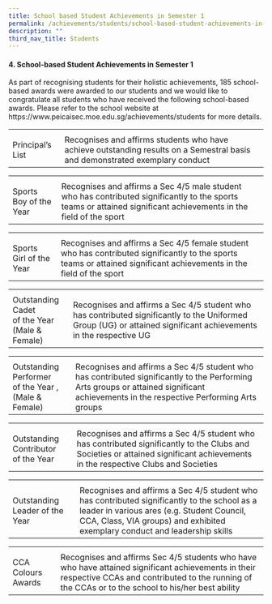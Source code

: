 ```yaml
---
title: School based Student Achievements in Semester 1
permalink: /achievements/students/school-based-student-achievements-in-semester-1/
description: ""
third_nav_title: Students
---
```

<p></p><h4>4.	School-based Student Achievements in Semester 1</h4><p></p>
<p> As part of recognising students for their holistic achievements, 185 school-based awards were awarded to our students and we would like to congratulate all students who have received the following school-based awards. Please refer to the school website at https://www.peicaisec.moe.edu.sg/achievements/students for more details. </p>
<table>
<tbody>
<tr>
<th style="text-align: left;"></th>
<th style="text-align: left;"></th>
</tr>
<tr>
<td style="text-align: left;">Principal’s List </td>
<td style="text-align: left;">Recognises and affirms students who have achieve outstanding results on a Semestral basis and demonstrated exemplary conduct</td>	
</tr>
</tbody></table>
<table>
<tbody>
<tr>
<th style="text-align: left;"></th>
<th style="text-align: left;"></th>
</tr>
<tr>
<td style="text-align: left;">Sports Boy of the Year </td>
<td style="text-align: left;">Recognises and affirms a Sec 4/5 male student who has contributed significantly to the sports teams or attained significant achievements in the field of the sport</td>
</tr>
</tbody></table>
<table>
<tbody>
<tr>
<th style="text-align: left;"></th>
<th style="text-align: left;"></th>
</tr>
<tr>
<td style="text-align: left;">Sports Girl of the Year </td>
<td style="text-align: left;">Recognises and affirms a Sec 4/5 female student who has contributed significantly to the sports teams or attained significant achievements in the field of the sport</td>
</tr>
</tbody></table>
<table>
<tbody>
<tr>
<th style="text-align: left;"></th>
<th style="text-align: left;"></th>
</tr>
<tr>
	<td style="text-align: left;">Outstanding Cadet<br> of the Year <br>(Male &amp; Female) </td>
<td style="text-align: left;">Recognises and affirms a Sec 4/5 student who has contributed significantly to the Uniformed Group (UG) or attained significant achievements in the respective UG</td>
</tr>
</tbody></table>
<table>
<tbody>
<tr>
<th style="text-align: left;"></th>
<th style="text-align: left;"></th>
</tr>
<tr>
	<td style="text-align: left;">Outstanding Performer <br>of the Year ,<br>(Male &amp; Female) </td>
<td style="text-align: left;">Recognises and affirms a Sec 4/5 student who has contributed significantly to the Performing Arts groups or attained significant achievements in the respective Performing Arts groups</td>
</tr>
</tbody></table>
<table>
<tbody>
<tr>
<th style="text-align: left;"></th>
<th style="text-align: left;"></th>
</tr>
<tr>
	<td style="text-align: left;">Outstanding Contributor<br> of the Year</td>
<td style="text-align: left;">Recognises and affirms a Sec 4/5 student who has contributed significantly to the Clubs and Societies or attained significant achievements in the respective Clubs and Societies</td>
</tr>
</tbody></table>
<table>
<tbody>
<tr>
<th style="text-align: left;"></th>
<th style="text-align: left;"></th>
</tr>
<tr>
<td style="text-align: left;">Outstanding Leader of the Year</td>
<td style="text-align: left;">Recognises and affirms a Sec 4/5 student who has contributed significantly to the school as a leader in various ares (e.g. Student Council, CCA, Class, VIA groups) and exhibited exemplary conduct and leadership skills </td>
</tr>
</tbody></table>
<table>
<tbody>
<tr>
<th style="text-align: left;"></th>
<th style="text-align: left;"></th>
</tr>
<tr>
<td style="text-align: left;">CCA Colours Awards</td>
<td style="text-align: left;">Recognises and affirms Sec 4/5 students who have who have attained significant achievements in their respective CCAs and contributed to the running of the CCAs or to the school to his/her best ability</td>
</tr>
</tbody></table>